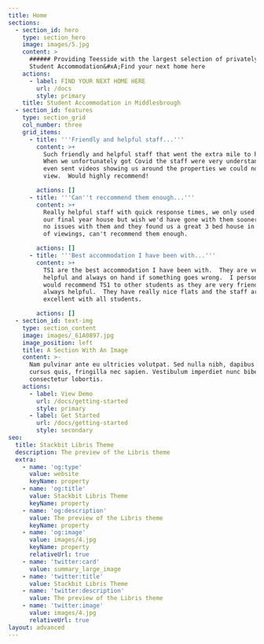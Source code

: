 ```yaml
---
title: Home
sections:
  - section_id: hero
    type: section_hero
    image: images/5.jpg
    content: >
      ###### Providing Teesside with the largest selection of privately owned
      Student Accommodation&#xA;Find your next home here
    actions:
      - label: FIND YOUR NEXT HOME HERE
        url: /docs
        style: primary
    title: Student Accommodation in Middlesbrough
  - section_id: features
    type: section_grid
    col_number: three
    grid_items:
      - title: '''Friendly and helpful staff...'''
        content: >+
          Such friendly and helpful staff that went the extra mile to help. 
          When we unfortunately got Covid the staff were very understanding and
          even sent videos showing us around the properties we could no longer
          view.  Would highly recommend!

        actions: []
      - title: '''Can''t reccommend them enough...'''
        content: >+
          Really helpful staff with quick response times, we only used them for
          our final year house but wish we'd have gone with them sooner.  We had
          no issues with them and they found us a great 3 bed house in one day
          of viewings, can't recommend them enough.

        actions: []
      - title: '''Best accommodation I have been with...'''
        content: >+
          TS1 are the best accommodation I have been with.  They are very
          helpful and always on hand if something goes wrong.  I personally
          would recommend TS1 to other students as they are very friendly and
          always helpful.  They have really nice flats and the staff are
          excellent with all students.

        actions: []
  - section_id: text-img
    type: section_content
    image: images/_61A0897.jpg
    image_position: left
    title: A Section With An Image
    content: >-
      Nam pulvinar ante eu ultricies volutpat. Sed nulla nibh, dapibus sit amet
      cursus quis, fringilla nec sapien. Vestibulum imperdiet nunc bibendum
      consectetur lobortis.
    actions:
      - label: View Demo
        url: /docs/getting-started
        style: primary
      - label: Get Started
        url: /docs/getting-started
        style: secondary
seo:
  title: Stackbit Libris Theme
  description: The preview of the Libris theme
  extra:
    - name: 'og:type'
      value: website
      keyName: property
    - name: 'og:title'
      value: Stackbit Libris Theme
      keyName: property
    - name: 'og:description'
      value: The preview of the Libris theme
      keyName: property
    - name: 'og:image'
      value: images/4.jpg
      keyName: property
      relativeUrl: true
    - name: 'twitter:card'
      value: summary_large_image
    - name: 'twitter:title'
      value: Stackbit Libris Theme
    - name: 'twitter:description'
      value: The preview of the Libris theme
    - name: 'twitter:image'
      value: images/4.jpg
      relativeUrl: true
layout: advanced
---
```

